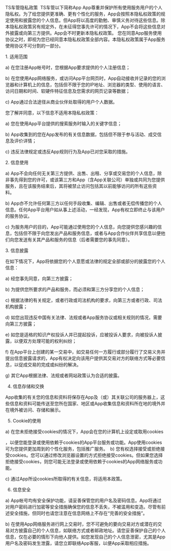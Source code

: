 TS车管隐私政策 
TS车管以下简称App
App尊重并保护所有使用服务用户的个人隐私权。为了给您提供更准确、更有个性化的服务，App会按照本隐私权政策的规定使用和披露您的个人信息。但App将以高度的勤勉、审慎义务对待这些信息。除本隐私权政策另有规定外，在未征得您事先许可的情况下，App不会将这些信息对外披露或向第三方提供。App会不时更新本隐私权政策。 您在同意App服务使用协议之时，即视为您已经同意本隐私权政策全部内容。本隐私权政策属于App服务使用协议不可分割的一部分。 

1. 适用范围 

a) 在您注册App帐号时，您根据App要求提供的个人注册信息； 

b) 在您使用App网络服务，或访问App平台网页时，App自动接收并记录的您的浏览器和计算机上的信息，包括但不限于您的IP地址、浏览器的类型、使用的语言、访问日期和时间、软硬件特征信息及您需求的网页记录等数据； 

c) App通过合法途径从商业伙伴处取得的用户个人数据。 

您了解并同意，以下信息不适用本隐私权政策： 

a) 您在使用App平台提供的搜索服务时输入的关键字信息； 

b) App收集到的您在App发布的有关信息数据，包括但不限于参与活动、成交信息及评价详情； 

c) 违反法律规定或违反App规则行为及App已对您采取的措施。 

2. 信息使用 

a) App不会向任何无关第三方提供、出售、出租、分享或交易您的个人信息，除非事先得到您的许可，或该第三方和App（含App关联公司）单独或共同为您提供服务，且在该服务结束后，其将被禁止访问包括其以前能够访问的所有这些资料。 

b) App亦不允许任何第三方以任何手段收集、编辑、出售或者无偿传播您的个人信息。任何App平台用户如从事上述活动，一经发现，App有权立即终止与该用户的服务协议。 

c) 为服务用户的目的，App可能通过使用您的个人信息，向您提供您感兴趣的信息，包括但不限于向您发出产品和服务信息，或者与App合作伙伴共享信息以便他们向您发送有关其产品和服务的信息（后者需要您的事先同意）。 

3. 信息披露 

在如下情况下，App将依据您的个人意愿或法律的规定全部或部分的披露您的个人信息： 

a) 经您事先同意，向第三方披露； 

b) 为提供您所要求的产品和服务，而必须和第三方分享您的个人信息； 

c) 根据法律的有关规定，或者行政或司法机构的要求，向第三方或者行政、司法机构披露；

d) 如您出现违反中国有关法律、法规或者App服务协议或相关规则的情况，需要向第三方披露；  

e) 如您是适格的知识产权投诉人并已提起投诉，应被投诉人要求，向被投诉人披露，以便双方处理可能的权利纠纷；

f) 在App平台上创建的某一交易中，如交易任何一方履行或部分履行了交易义务并提出信息披露请求的，App有权决定向该用户提供其交易对方的联络方式等必要信息，以促成交易的完成或纠纷的解决。  

g) 其它App根据法律、法规或者网站政策认为合适的披露。  

4. 信息存储和交换  

App收集的有关您的信息和资料将保存在App及（或）其关联公司的服务器上，这些信息和资料可能传送至您所在国家、地区或App收集信息和资料所在地的境外并在境外被访问、存储和展示。 

5. Cookie的使用 

a) 在您未拒绝接受cookies的情况下，App会在您的计算机上设定或取用cookies

，以便您能登录或使用依赖于cookies的App平台服务或功能。App使用cookies可为您提供更加周到的个性化服务，包括推广服务。  b) 您有权选择接受或拒绝接受cookies。您可以通过修改浏览器设置的方式拒绝接受cookies。但如果您选择拒绝接受cookies，则您可能无法登录或使用依赖于cookies的App网络服务或功能。 

c) 通过App所设cookies所取得的有关信息，将适用本政策。  

6. 信息安全  

a) App帐号均有安全保护功能，请妥善保管您的用户名及密码信息。App将通过对用户密码进行加密等安全措施确保您的信息不丢失，不被滥用和变造。尽管有前述安全措施，但同时也请您注意在信息网络上不存在“完善的安全措施”。  

b) 在使用App网络服务进行网上交易时，您不可避免的要向交易对方或潜在的交易对方披露自己的个人信息，如联络方式或者邮政地址。请您妥善保护自己的个人信息，仅在必要的情形下向他人提供。如您发现自己的个人信息泄密，尤其是App用户名及密码发生泄露，请您立即联络App客服，以便App采取相应措施。
